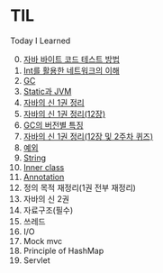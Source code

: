 # TIL
Today I Learned

0. [자바 바이트 코드 테스트 방법](https://github.com/chyn00/TIL/blob/main/Java/0.자바%20바이트%20코드%20테스트%20방법.md)
1. [Int를 활용한 네트워크의 이해](https://github.com/chyn00/TIL/blob/main/Java/1.Int를%20활용한%20네트워크의%20이해.md)
2. [GC](https://github.com/chyn00/TIL/blob/main/Java/2.GC.md)
3. [Static과 JVM](https://github.com/chyn00/TIL/blob/main/Java/3.Static과%20JVM.md)
4. [자바의 신 1권 정리](https://github.com/chyn00/TIL/blob/main/Java/4.자바의%20신%201권%20정리(11장까지).md)
5. [자바의 신 1권 정리(12장)](https://github.com/chyn00/TIL/blob/main/Java/5.자바의%20신%201권%20정리(12장).md)
6. [GC의 버전별 특징](https://github.com/chyn00/TIL/blob/main/Java/6.GC의%20버전별%20특징.md)
7. [자바의 신 1권 정리(12장 및 2주차 퀴즈)](https://github.com/chyn00/TIL/blob/main/Java/7.자바의%20신%201권%20정리(12장%20및%202주차%20퀴즈).md)
8. [예외](https://github.com/chyn00/TIL/blob/main/Java/8.예외.md)
9. [String](https://github.com/chyn00/TIL/blob/main/Java/9.String.md)
10. [Inner class](https://github.com/chyn00/TIL/blob/main/Java/10.Inner%20class.md)
11. [Annotation](https://github.com/chyn00/TIL/blob/main/Java/11.Annotation.md)
12. 정의 목적 재정리(1권 전부 재정리)
13. 자바의 신 2권
14. 자료구조(필수)
15. 쓰레드
16. I/O
17. Mock mvc
18. Principle of HashMap
19. Servlet
